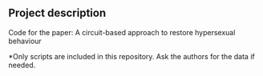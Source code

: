 ## Project description
Code for the paper: A circuit-based approach to restore hypersexual behaviour

*Only scripts are included in this repository. Ask the authors for the data if needed.
